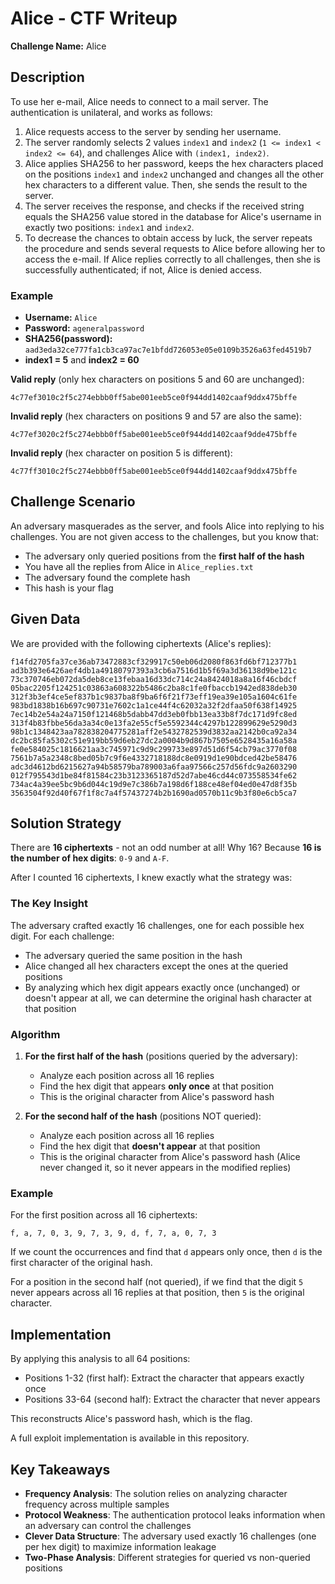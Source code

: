 # Alice - CTF Writeup

**Challenge Name:** Alice

## Description

To use her e-mail, Alice needs to connect to a mail server. The authentication is unilateral, and works as follows:

1. Alice requests access to the server by sending her username.
2. The server randomly selects 2 values `index1` and `index2` (`1 <= index1 < index2 <= 64`), and challenges Alice with `(index1, index2)`.
3. Alice applies SHA256 to her password, keeps the hex characters placed on the positions `index1` and `index2` unchanged and changes all the other hex characters to a different value. Then, she sends the result to the server.
4. The server receives the response, and checks if the received string equals the SHA256 value stored in the database for Alice's username in exactly two positions: `index1` and `index2`.
5. To decrease the chances to obtain access by luck, the server repeats the procedure and sends several requests to Alice before allowing her to access the e-mail. If Alice replies correctly to all challenges, then she is successfully authenticated; if not, Alice is denied access.

### Example

- **Username:** `Alice`
- **Password:** `ageneralpassword`
- **SHA256(password):** `aad3eda32ce777fa1cb3ca97ac7e1bfdd726053e05e0109b3526a63fed4519b7`
- **index1 = 5** and **index2 = 60**

**Valid reply** (only hex characters on positions 5 and 60 are unchanged):
```
4c77ef3010c2f5c274ebbb0ff5abe001eeb5ce0f944dd1402caaf9ddx475bffe
```

**Invalid reply** (hex characters on positions 9 and 57 are also the same):
```
4c77ef3020c2f5c274ebbb0ff5abe001eeb5ce0f944dd1402caaf9dde475bffe
```

**Invalid reply** (hex character on position 5 is different):
```
4c77ff3010c2f5c274ebbb0ff5abe001eeb5ce0f944dd1402caaf9ddx475bffe
```

## Challenge Scenario

An adversary masquerades as the server, and fools Alice into replying to his challenges. You are not given access to the challenges, but you know that:
- The adversary only queried positions from the **first half of the hash**
- You have all the replies from Alice in `Alice_replies.txt`
- The adversary found the complete hash
- This hash is your flag

## Given Data

We are provided with the following ciphertexts (Alice's replies):

```
f14fd2705fa37ce36ab73472883cf329917c50eb06d2080f863fd6bf712377b1
ad3b393e6426aef4db1a49180797393a3cb6a7516d1b5f69a3d36138d9be121c
73c370746eb072da5deb8ce13febaa16d33dc714c24a8424018a8a16f46cbdcf
05bac2205f124251c03863a608322b5486c2ba8c1fe0fbaccb1942ed838deb30
312f3b3ef4ce5ef837b1c9837ba8f9ba6f6f21f73eff19ea39e105a1604c61fe
983bd1838b16b697c90731e7602c1a1ce44f4c62032a32f2dfaa50f638f14925
7ec14b2e54a24a7150f121468b5dabb47dd3eb0fbb13ea33b8f7dc171d9fc8ed
313f4b83fbbe56da3a34c0e13fa2e55cf5e5592344c4297b122899629e5290d3
98b1c1348423aa782838204775281aff2e5432782539d3832aa2142b0ca92a34
dc2bc85fa5302c51e919bb59d6eb27dc2a0004b9d867b7505e6528435a16a58a
fe0e584025c1816621aa3c745971c9d9c299733e897d51d6f54cb79ac3770f08
7561b7a5a2348c8bed05b7c9f6e4332718188dc8e0919d1e90bdced42be58476
adc3d4612bd6215627a94b58579ba789003a6faa97566c257d56fdc9a2603290
012f795543d1be84f81584c23b3123365187d52d7abe46cd44c073558534fe62
734ac4a39ee5bc9b6d044c19d9e7c386b7a198d6f188ce48ef04ed0e47d8f35b
3563504f92d40f67f1f8c7a4f57437274b2b1690ad0570b11c9b3f80e6cb5ca7
```

## Solution Strategy

There are **16 ciphertexts** - not an odd number at all! Why 16? Because **16 is the number of hex digits**: `0-9` and `A-F`.

After I counted 16 ciphertexts, I knew exactly what the strategy was:

### The Key Insight

The adversary crafted exactly 16 challenges, one for each possible hex digit. For each challenge:
- The adversary queried the same position in the hash
- Alice changed all hex characters except the ones at the queried positions
- By analyzing which hex digit appears exactly once (unchanged) or doesn't appear at all, we can determine the original hash character at that position

### Algorithm

1. **For the first half of the hash** (positions queried by the adversary):
   - Analyze each position across all 16 replies
   - Find the hex digit that appears **only once** at that position
   - This is the original character from Alice's password hash

2. **For the second half of the hash** (positions NOT queried):
   - Analyze each position across all 16 replies
   - Find the hex digit that **doesn't appear** at that position
   - This is the original character from Alice's password hash (Alice never changed it, so it never appears in the modified replies)

### Example

For the first position across all 16 ciphertexts:
```
f, a, 7, 0, 3, 9, 7, 3, 9, d, f, 7, a, 0, 7, 3
```

If we count the occurrences and find that `d` appears only once, then `d` is the first character of the original hash.

For a position in the second half (not queried), if we find that the digit `5` never appears across all 16 replies at that position, then `5` is the original character.

## Implementation

By applying this analysis to all 64 positions:
- Positions 1-32 (first half): Extract the character that appears exactly once
- Positions 33-64 (second half): Extract the character that never appears

This reconstructs Alice's password hash, which is the flag.

A full exploit implementation is available in this repository.

## Key Takeaways

- **Frequency Analysis**: The solution relies on analyzing character frequency across multiple samples
- **Protocol Weakness**: The authentication protocol leaks information when an adversary can control the challenges
- **Clever Data Structure**: The adversary used exactly 16 challenges (one per hex digit) to maximize information leakage
- **Two-Phase Analysis**: Different strategies for queried vs non-queried positions